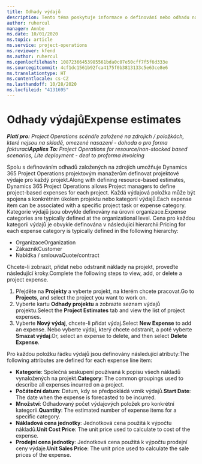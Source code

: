 ```yaml
---
title: Odhady výdajů
description: Tento téma poskytuje informace o definování nebo odhadu nákladů na projekt.
author: ruhercul
manager: Annbe
ms.date: 10/01/2020
ms.topic: article
ms.service: project-operations
ms.reviewer: kfend
ms.author: ruhercul
ms.openlocfilehash: 10872366453985561bda0c07e50cff7f5f6d333e
ms.sourcegitcommit: 4cf1dc1561b92fca4175f0b3813133c5e63ce8e6
ms.translationtype: HT
ms.contentlocale: cs-CZ
ms.lasthandoff: 10/28/2020
ms.locfileid: "4131695"
---
```

# <a name="expense-estimates"></a><span data-ttu-id="afbb4-103">Odhady výdajů</span><span class="sxs-lookup"><span data-stu-id="afbb4-103">Expense estimates</span></span>
<span data-ttu-id="afbb4-104">_**Platí pro:** Project Operations scénáře založené na zdrojích / položkách, které nejsou na skladě, omezené nasazení - dohoda o pro forma fakturaci_</span><span class="sxs-lookup"><span data-stu-id="afbb4-104">_**Applies To:** Project Operations for resource/non-stocked based scenarios, Lite deployment - deal to proforma invoicing_</span></span>

<span data-ttu-id="afbb4-105">Spolu s definováním odhadů založených na zdrojích umožňuje Dynamics 365 Project Operations projektovým manažerům definovat projektové výdaje pro každý projekt.</span><span class="sxs-lookup"><span data-stu-id="afbb4-105">Along with defining resource-based estimates, Dynamics 365 Project Operations allows Project managers to define project-based expenses for each project.</span></span> <span data-ttu-id="afbb4-106">Každá výdajová položka může být spojena s konkrétním úkolem projektu nebo kategorií výdajů.</span><span class="sxs-lookup"><span data-stu-id="afbb4-106">Each expense item can be associated with a specific project task or expense category.</span></span> <span data-ttu-id="afbb4-107">Kategorie výdajů jsou obvykle definovány na úrovni organizace.</span><span class="sxs-lookup"><span data-stu-id="afbb4-107">Expense categories are typically defined at the organizational level.</span></span> <span data-ttu-id="afbb4-108">Cena pro každou kategorii výdajů je obvykle definována v následující hierarchii:</span><span class="sxs-lookup"><span data-stu-id="afbb4-108">Pricing for each expense category is typically defined in the following hierarchy:</span></span>

- <span data-ttu-id="afbb4-109">Organizace</span><span class="sxs-lookup"><span data-stu-id="afbb4-109">Organization</span></span>
- <span data-ttu-id="afbb4-110">Zákazník</span><span class="sxs-lookup"><span data-stu-id="afbb4-110">Customer</span></span>
- <span data-ttu-id="afbb4-111">Nabídka / smlouva</span><span class="sxs-lookup"><span data-stu-id="afbb4-111">Quote/contract</span></span>

<span data-ttu-id="afbb4-112">Chcete-li zobrazit, přidat nebo odstranit náklady na projekt, proveďte následující kroky.</span><span class="sxs-lookup"><span data-stu-id="afbb4-112">Complete the following steps to view, add, or delete a project expense.</span></span>

1. <span data-ttu-id="afbb4-113">Přejděte na **Projekty** a vyberte projekt, na kterém chcete pracovat.</span><span class="sxs-lookup"><span data-stu-id="afbb4-113">Go to **Projects**, and select the project you want to work on.</span></span>
2. <span data-ttu-id="afbb4-114">Vyberte kartu **Odhady projektu** a zobrazte seznam výdajů projektu.</span><span class="sxs-lookup"><span data-stu-id="afbb4-114">Select the **Project Estimates** tab and view the list of project expenses.</span></span>
3. <span data-ttu-id="afbb4-115">Vyberte **Nový výdaj**, chcete-li přidat výdaj.</span><span class="sxs-lookup"><span data-stu-id="afbb4-115">Select **New Expense** to add an expense.</span></span> <span data-ttu-id="afbb4-116">Nebo vyberte výdaj, který chcete odstranit, a poté vyberte **Smazat výdaj**.</span><span class="sxs-lookup"><span data-stu-id="afbb4-116">Or, select an expense to delete, and then select **Delete Expense**.</span></span>

<span data-ttu-id="afbb4-117">Pro každou položku řádku výdajů jsou definovány následující atributy:</span><span class="sxs-lookup"><span data-stu-id="afbb4-117">The following attributes are defined for each expense line item:</span></span>

- <span data-ttu-id="afbb4-118">**Kategorie**: Společná seskupení používaná k popisu všech nákladů vynaložených na projekt.</span><span class="sxs-lookup"><span data-stu-id="afbb4-118">**Category**: The common groupings used to describe all expenses incurred on a project.</span></span>
- <span data-ttu-id="afbb4-119">**Počáteční datum**: Datum, kdy se předpokládá vznik výdajů.</span><span class="sxs-lookup"><span data-stu-id="afbb4-119">**Start Date**: The date when the expense is forecasted to be incurred.</span></span>
- <span data-ttu-id="afbb4-120">**Množství**: Odhadovaný počet výdajových položek pro konkrétní kategorii.</span><span class="sxs-lookup"><span data-stu-id="afbb4-120">**Quantity**: The estimated number of expense items for a specific category.</span></span>
- <span data-ttu-id="afbb4-121">**Nákladová cena jednotky**: Jednotková cena použitá k výpočtu nákladů.</span><span class="sxs-lookup"><span data-stu-id="afbb4-121">**Unit Cost Price**: The unit price used to calculate to cost of the expense.</span></span>
- <span data-ttu-id="afbb4-122">**Prodejní cena jednotky**: Jednotková cena použitá k výpočtu prodejní ceny výdaje.</span><span class="sxs-lookup"><span data-stu-id="afbb4-122">**Unit Sales Price**: The unit price used to calculate the sale prices of the expense.</span></span>


